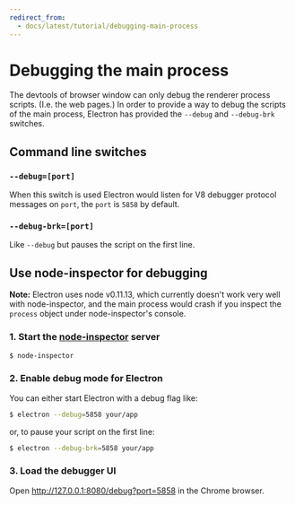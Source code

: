 ```yaml
---
redirect_from:
  - docs/latest/tutorial/debugging-main-process
---
```


# Debugging the main process

The devtools of browser window can only debug the renderer process scripts.
(I.e. the web pages.) In order to provide a way to debug the scripts of
the main process, Electron has provided the `--debug` and `--debug-brk`
switches.

## Command line switches

### `--debug=[port]`

When this switch is used Electron would listen for V8 debugger protocol
messages on `port`, the `port` is `5858` by default.

### `--debug-brk=[port]`

Like `--debug` but pauses the script on the first line.

## Use node-inspector for debugging

__Note:__ Electron uses node v0.11.13, which currently doesn't work very well
with node-inspector, and the main process would crash if you inspect the
`process` object under node-inspector's console.

### 1. Start the [node-inspector][node-inspector] server

```bash
$ node-inspector
```

### 2. Enable debug mode for Electron

You can either start Electron with a debug flag like:

```bash
$ electron --debug=5858 your/app
```

or, to pause your script on the first line:

```bash
$ electron --debug-brk=5858 your/app
```

### 3. Load the debugger UI

Open http://127.0.0.1:8080/debug?port=5858 in the Chrome browser.

[node-inspector]: https://github.com/node-inspector/node-inspector
